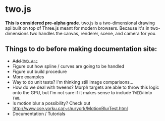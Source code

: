 two.js
======

__This is considered pre-alpha grade__. two.js is a two-dimensional drawing api built on top of Three.js meant for modern browsers. Because it's in two-dimensions two handles the canvas, renderer, scene, and camera for you.

## Things to do before making documentation site:
+ ~~Add `TWO.Arc`~~
+ Figure out how spline / curves are going to be handled
+ Figure out build procedure
+ More examples
+ Way to do unit tests? I'm thinking still image comparisons...
+ How do we deal with tweens? Morph targets are able to throw this logic onto the GPU, but I'm not sure if it makes sense to include `TWEEN` into `TWO`.
+ Is motion blur a possibility? Check out http://www.cse.yorku.ca/~shuryork/MotionBlurTest.html
+ Documentation / Tutorials